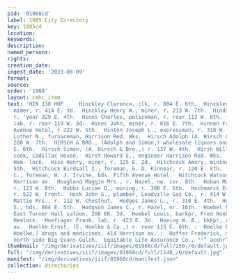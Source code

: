```yaml
---
pid: '01968cd'
label: 1885 City Directory
key: 1885cd
location: 
keywords: 
description: 
named_persons: 
rights: 
creation_date: 
ingest_date: '2023-08-09'
format: 
source: 
order: '1968'
layout: cmhc_item
text: 'HIN 138 HOF     Hinckley Clarence, clk, r. 804 E. 6th.  Hinckley Edwin E.,
  mimer, r. 414 E. 3d.  Hinckley Henry W., miner, r. 213 W. 7th.  Hinds Mary Mrs.,
  r. ‘year 329 E. 4th.  Hines Charles, policeman, r. rear 113 W. 8th.  Hines John,
  lab, r. rear 119 W. 3d.  Hines John, miner, r. 816 E. 7th.  Hinnen Fred, cook, Fifth
  Avenue Hotel, r 222 W. Sth.  Hinton Joseph L., expressman, r. 318 W. 2d.  Hinton
  Luther N., furnaceman, Harrison Red. Wks.  Hirsch Adolph (A. Hirsch & Bro.,) r.
  200 W. 7th.  HIRSCH & BRO., (Adolph and Simon,) wholesale liquors and cigars, 125
  E. 6th.  Hirsch Simon, (A. Hirsch & Bro.,) r. 137 W. 4th.  Hirsh William, col’d,
  cook, Cadillac House.  Hirst Howard E., engineer Harrison Red. Wks. . r. 104 S.
  Hem- lock.  Hise Henry, miner, r. 125 E. 2d.  Hitchcock Amory, mining, r. 520 E.
  5th.  Hitchcock Birdsall I., foreman, G. D. Kinnear, r. 120 E. Sth.  Hitcheock D.
  C., foreman, W. J. Irvine, bds. Fifth Avenue Hotel.  Hitchcock Watson J., r. 607
  Harrison av.  Hoagland Maggie Mrs., r. Hazel, nw. cor. 8th.  Hoban Matthew, lab,
  r. 123 W. 8th.  Hobbs Lucian Q., mining, r. 308 E. 6th.  Hochmarck Edward, miner,
  r. 522 W. Front.  Hock John G., plumber, Leadville Gas Co., r. 414 W. 2d.  Hodge
  Mattie Mrs., r. 112 W. Chestnut.  Hodges James L., r. 310 E. 4th.  Hodgkins Elliott
  S., bds. 804 E. 5th.  Hodgson James C., r. Hazel, nr. 16th.  Hoebel Fred, prop’
  East Turner Hall saloon, 208 EK. 3d.  Hoebel Louis, barkpr, Fred Hoebel, r. 300
  Hemlock.  Hoefiager Frank, lab, r. 423 E. 3d.  Hoeing W. A., bkkpr, r. 303 Harrison
  av.  Hoelke Ernst, (E. Hoelke & Co.,) r. rear 115 E. 6th. :  Hoelke E. & Co., (Ernst
  Hoelke,) drugs and medicines, 414 Harrison av. :  Hoffer Frederick, miner, r. Hazel,
  north side Big Evans Gulch.  Equitable Life Assurance Co., °°” acenr“**         '
thumbnail: "/img/derivatives/iiif/images/01968cd/full/250,/0/default.jpg"
full: "/img/derivatives/iiif/images/01968cd/full/1140,/0/default.jpg"
manifest: "/img/derivatives/iiif/01968cd/manifest.json"
collection: directories
---
```

